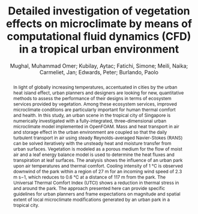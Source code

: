 ---
layout: technique
title: Detailed investigation of vegetation effects on microclimate by means of computational fluid dynamics (CFD) in a tropical urban environment
classifications:
    system_type: "False"
    technique: "False"
    design_study: "False"
    evaluation: "False"
    data: "False"
    analysis: "True"
    generation: "False"
    curation_and_transformation: "False"
    management: "False"
    modeling: "True"
    urban_analysis: "True"
    visualization: "False"
    sunlight_access: "False"
    wind_ventilation: "False"
    view_impact: "False"
    energy: "False"
    damage_and_disaster_management: "False"
    climate: "True"
    sound: "False"
    property_cadastre: "False"
    other_use: "False"
    lookup: "False"
    browse: "True"
    locate: "False"
    explore: "False"
    identify: "True"
    compare: "True"
    summarize: "False"
    distribution: "True"
    trends: "False"
    outliers: "False"
    extremes: "False"
    features: "True"
    target_discovery: "True"
    target_access: "True"
    spatial_relation: "True"
    buildings: "True"
    streets: "True"
    nature: "False"
    uniform_discretization: "True"
    structural_subdivision: "False"
    univariate: "False"
    multivariate: "True"
    volumetric: "False"
    temporal: "False"
    sensing: "False"
    statistical: "False"
    simulation_based: "True"
    learning_based: "False"
    surveyed: "False"
    site: "False"
    block: "True"
    multi_block: "False"
    city: "False"
    va_wo_model: "False"
    post_model: "False"
    model_integrated: "False"
    assisted_models: "False"
    overlay: "False"
    embedded: "False"
    linked: "False"
    temporal_jx: "False"
    spatial_jx: "True"
    filter: "False"
    aggregate: "True"
    embed: "False"
    glyphs: "False"
    bar_charts: "False"
    scatterplots: "False"
    matrix: "False"
    parallel_coordinates: "False"
    map_2d: "True"
    map_3d: "False"
    walking: "False"
    steering: "False"
    selection_based: "False"
    manipulation_based: "True"
    distortion: "False"
    ghosting: "False"
    culling: "False"
    birds_view: "False"
    multi_view: "True"
    assisted_steering: "False"
    other: "False"
    vr_cave: "False"
    ar: "False"
    desktop: "True"
    mobile: "False"
    case_study: "False"
    user_study: "False"
    statistical_evaluation: "True"
    expert_interviews: "False"
key: "P424WUZZ"
item_type: "journalArticle"
publication_year: "2021.0"
author: "Mughal, Muhammad Omer; Kubilay, Aytac; Fatichi, Simone; Meili, Naika; Carmeliet, Jan; Edwards, Peter; Burlando, Paolo"
title: "Detailed investigation of vegetation effects on microclimate by means of computational fluid dynamics (CFD) in a tropical urban environment"
publication_title: "Urban Climate"
isbn: "nan"
issn: "22120955"
doi: "10.1016/j.uclim.2021.100939"
url: "https://linkinghub.elsevier.com/retrieve/pii/S2212095521001693"
abstract_note: "nan"
date_added: "2024-01-11 21:03:52"
date_modified: "2024-01-11 21:03:52"
access_date: "2024-01-11 21:03:52"
pages: "100939"
num_pages: "nan"
issue: "nan"
volume: "39"
number_of_volumes: "nan"
journal_abbreviation: "Urban Climate"
short_title: "nan"
series: "nan"
series_number: "nan"
series_text: "nan"
series_title: "nan"
publisher: "nan"
place: "nan"
language: "en"
rights: "nan"
type: "nan"
archive: "nan"
archive_location: "nan"
library_catalog: "DOI.org (Crossref)"
call_number: "nan"
extra: "nan"
notes: "nan"
file_attachments: ""
link_attachments: ""
manual_tags: "nan"
automatic_tags: "nan"
editor: "nan"
series_editor: "nan"
translator: "nan"
contributor: "nan"
attorney_agent: "nan"
book_author: "nan"
cast_member: "nan"
commenter: "nan"
composer: "nan"
cosponsor: "nan"
counsel: "nan"
interviewer: "nan"
producer: "nan"
recipient: "nan"
reviewed_author: "nan"
scriptwriter: "nan"
words_by: "nan"
guest: "nan"
number: "nan"
edition: "nan"
running_time: "nan"
scale: "nan"
medium: "nan"
artwork_size: "nan"
filing_date: "nan"
application_number: "nan"
assignee: "nan"
issuing_authority: "nan"
country: "nan"
meeting_name: "nan"
conference_name: "nan"
court: "nan"
references: "nan"
reporter: "nan"
legal_status: "nan"
priority_numbers: "nan"
programming_language: "nan"
version: "nan"
system: "nan"
code: "nan"
code_number: "nan"
section: "nan"
session: "nan"
committee: "nan"
history: "nan"
legislative_body: "nan"
abstract: "In light of globally increasing temperatures, accentuated in cities by the urban heat island effect, urban planners and designers are looking for new, quantitative methods to assess the performance of their designs in terms of ecosystem services provided by vegetation. Among these ecosystem services, improved microclimate conditions are particularly important for human thermal comfort and health. In this study, an urban scene in the tropical city of Singapore is numerically investigated with a fully-integrated, three-dimensional urban microclimate model implemented in OpenFOAM. Mass and heat transport in air and storage effect in the urban environment are coupled so that the daily turbulent transport in air using steady Reynolds-averaged Navier-Stokes (RANS) can be solved iteratively with the unsteady heat and moisture transfer from urban surfaces. Vegetation is modeled as a porous medium for the flow of moist air and a leaf energy balance model is used to determine the heat fluxes and transpiration at leaf surfaces. The analysis shows the influence of an urban park upon air temperatures and thermal comfort. Cooling intensity of 1 °C is observed downwind of the park within a region of 27 m for an incoming wind speed of 2.3 m s−1, which reduces to 0.6 °C at a distance of 117 m from the park. The Universal Thermal Comfort Index (UTCI) shows a reduction in thermal stress in and around the park. The approach presented here can provide specific guidelines for urban planners and frame expectations on magnitude and spatial extent of local microclimate modifications generated by an urban park in a tropical city."
---